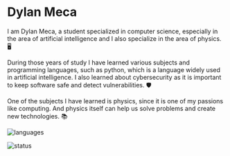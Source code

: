 # Dylan Meca

I am Dylan Meca, a student specialized in computer science, especially in the area of artificial intelligence and I also specialize in the area of physics. 🖥️

During those years of study I have learned various subjects and programming languages, such as python, which is a language widely used in artificial intelligence. I also learned about cybersecurity as it is important to keep software safe and detect vulnerabilities. 🛡️

One of the subjects I have learned is physics, since it is one of my passions like computing. And physics itself can help us solve problems and create new technologies. 📚

![languages](https://github-readme-stats.vercel.app/api/top-langs/?username=dylanmeca&layout=compact)

![status](https://github-readme-stats.vercel.app/api?username=dylanmeca)
